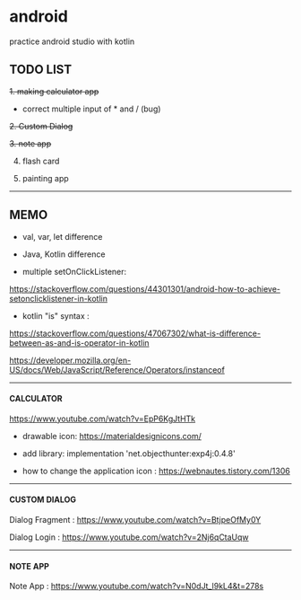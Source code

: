 # android
practice android studio with kotlin

## TODO LIST 
~~1. making calculator app~~

+ correct multiple input of * and / (bug)

~~2. Custom Dialog~~

~~3. note app~~

4. flash card

5. painting app

*************
## MEMO
* val, var, let difference

* Java, Kotlin difference

* multiple setOnClickListener:

<https://stackoverflow.com/questions/44301301/android-how-to-achieve-setonclicklistener-in-kotlin>

* kotlin "is" syntax :

<https://stackoverflow.com/questions/47067302/what-is-difference-between-as-and-is-operator-in-kotlin>

<https://developer.mozilla.org/en-US/docs/Web/JavaScript/Reference/Operators/instanceof>


*************
#### CALCULATOR
<https://www.youtube.com/watch?v=EpP6KgJtHTk>

* drawable icon: <https://materialdesignicons.com/>

* add library: implementation 'net.objecthunter:exp4j:0.4.8'

* how to change the application icon : <https://webnautes.tistory.com/1306>
*************
  
#### CUSTOM DIALOG
Dialog Fragment : <https://www.youtube.com/watch?v=BtjpeOfMy0Y>

Dialog Login : <https://www.youtube.com/watch?v=2Nj6qCtaUqw>

**************

#### NOTE APP
Note App : <https://www.youtube.com/watch?v=N0dJt_l9kL4&t=278s>

